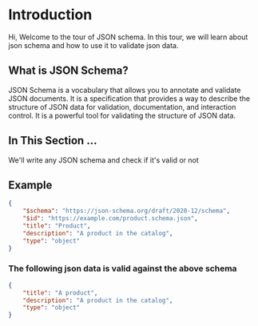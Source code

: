 # Introduction

Hi, Welcome to the tour of JSON schema. In this tour, we will learn about json schema and how to use it to validate json data.

## What is JSON Schema?

JSON Schema is a vocabulary that allows you to annotate and validate JSON documents. It is a specification that provides a way to describe the structure of JSON data for validation, documentation, and interaction control. It is a powerful tool for validating the structure of JSON data.

## In This Section ...

We'll write any JSON schema and check if it's valid or not

## Example

```json
{
    "$schema": "https://json-schema.org/draft/2020-12/schema",
    "$id": "https://example.com/product.schema.json",
    "title": "Product",
    "description": "A product in the catalog",
    "type": "object"
}
```

### The following json data is valid against the above schema

```json
{
    "title": "A product",
    "description": "A product in the catalog",
    "type": "object"
}
```
